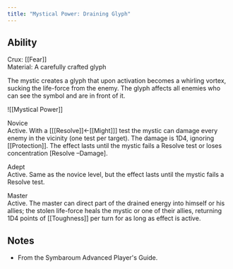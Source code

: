```yaml
---
title: "Mystical Power: Draining Glyph"
---
```

## Ability
Crux: [[Fear]]<br>Material: A carefully crafted glyph

The mystic creates a glyph that upon activation becomes a whirling vortex, sucking the life-force from the enemy. The glyph affects all enemies who can see the symbol and are in front of it.

![[Mystical Power]]

Novice<br>Active. With a \[[[Resolve]]←[[Might]]\] test the mystic can damage every enemy in the vicinity (one test per target). The damage is 1D4, ignoring [[Protection]]. The effect lasts until the mystic fails a Resolve test or loses concentration \[Resolve –Damage\].

Adept<br>Active. Same as the novice level, but the effect lasts until the mystic fails a Resolve test.

Master<br>Active. The master can direct part of the drained energy into himself or his allies; the stolen life-force heals the mystic or one of their allies, returning 1D4 points of [[Toughness]] per turn for as long as effect is active.
## Notes
* From the Symbaroum Advanced Player's Guide.